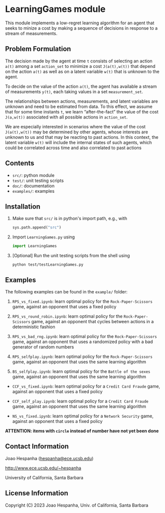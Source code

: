 # LearningGames module 

This module implements a low-regret learning algorithm for an agent that seeks to minize a cost by making a sequence of decisions in response to a stream of measurements.

## Problem Formulation

The decision made by the agent at time `t` consists of selecting an action `a(t)` among a set `action_set` to minimize a cost `J(a(t),w(t))` that depend on the action `a(t)` as well as on a latent variable `w(t)` that is unknown to the agent.

To decide on the value of the action `a(t)`, the agent has available a stream of measurements `y(t)`, each taking values in a set `measurement_set`.

The relationships between actions, measurements, and latent variables are unknown and need to be estimated from data. To this effect, we assume that for some time instants `t`, we learn “after-the-fact” the value of the cost `J(a,w(t))` associated with all possible actions in `action_set`.

We are especially interested in scenarios where the value of the cost `J(a(t),w(t))` may be determined by other agents, whose interests are unknown to us and that may be reacting to past actions. In this context, the latent variable `w(t)` will include the internal states of such agents, which could be correlated across time and also correlated to past actions

## Contents

+ `src/`:  python module
+ `test/`: unit testing scripts
+ `doc/`: documentation
+ `examples/`: examples

## Installation

1) Make sure that `src/` is in python's import path, e.g., with

    ```python
    sys.path.append("src")
    ```

2) Import `LearningGames.py` using

    ```python 
    import LearningGames
    ```

3) [Optional] Run the unit testing scripts from the shell using

    ```shell
    python test/testLearningGames.py
    ```

## Examples

The following examples can be found in the `example/` folder:

1. `RPS_vs_fixed.ipynb`: learn optimal policy for the `Rock-Paper-Scissors` game, against an opponent that uses a fixed policy

2. `RPS_vs_round_robin.ipynb`: learn optimal policy for the `Rock-Paper-Scissors` game, against an opponent that cycles between actions in a deterministic fashion

3. `RPS_vs_bad_rng.ipynb`: learn optimal policy for the `Rock-Paper-Scissors` game, against an opponent that uses a randomized policy with a bad generator of random numbers

4. `RPS_selfplay.ipynb`: learn optimal policy for the `Rock-Paper-Scissors` game, against an opponent that uses the same learning algorithm

5. `BS_selfplay.ipynb`: learn optimal policy for the `Battle of the sexes` game, against an opponent that uses the same learning algorithm

- `CCF_vs_fixed.ipynb`: learn optimal policy for a `Credit Card Fraude` game, against an opponent that uses a fixed policy

- `CCF_self_play.ipynb`: learn optimal policy for a `Credit Card Fraude` game, against an opponent that uses the same learning algorithm

- `NS_vs_fixed.ipynb`: learn optimal policy for a `Network Security` game, against an opponent that uses a fixed policy

**ATTENTION: items with `circle` instead of number have not yet been done**

## Contact Information

Joao Hespanha (hespanha@ece.ucsb.edu)

http://www.ece.ucsb.edu/~hespanha

University of California, Santa Barbara

## License Information

Copyright (C) 2023 Joao Hespanha, Univ. of California, Santa Barbara

